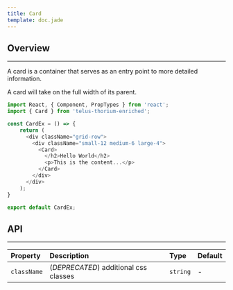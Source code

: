 ```yaml
---
title: Card
template: doc.jade
---
```


## Overview

---

A card is a container that serves as an entry point to more detailed information.

A card will take on the full width of its parent.
<div class="grid-row">
  <div class="small-12 medium-6 large-4">
    <div id="cardExample">
    </div>
  </div>
</div>
<script type="text/babel">
  ReactDOM.render(
    <Tds.CardExample />,
    document.getElementById('cardExample')
  );
</script>

```javascript
import React, { Component, PropTypes } from 'react';
import { Card } from 'telus-thorium-enriched';

const CardEx = () => {
    return (
      <div className="grid-row">
        <div className="small-12 medium-6 large-4">
          <Card>
            </h2>Hello World</h2>
            <p>This is the content...</p>
          </Card>
        </div>
      </div>
    );
}

export default CardEx;
```


## API


---
| Property |   Description   | Type | Default |
|:----|:------|:---|:---|
| `className` | (_DEPRECATED_) additional css classes | `string` |  - |
